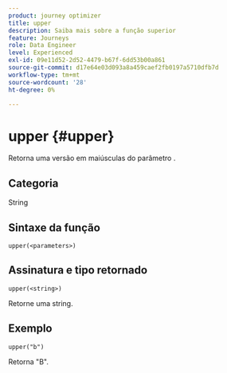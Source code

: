 ```yaml
---
product: journey optimizer
title: upper
description: Saiba mais sobre a função superior
feature: Journeys
role: Data Engineer
level: Experienced
exl-id: 09e11d52-2d52-4479-b67f-6dd53b00a861
source-git-commit: d17e64e03d093a8a459caef2fb0197a5710dfb7d
workflow-type: tm+mt
source-wordcount: '28'
ht-degree: 0%

---
```


# upper {#upper}

Retorna uma versão em maiúsculas do parâmetro .

## Categoria

String

## Sintaxe da função

`upper(<parameters>)`

## Assinatura e tipo retornado

`upper(<string>)`

Retorne uma string.

## Exemplo

`upper("b")`

Retorna &quot;B&quot;.
